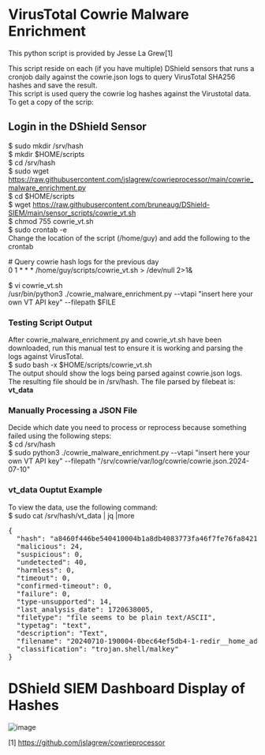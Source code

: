 # VirusTotal Cowrie Malware Enrichment
This python script is provided by Jesse La Grew[1]<br>

This script reside on each (if you have multiple) DShield sensors that runs a cronjob daily against the cowrie.json logs to query VirusTotal SHA256 hashes and save the result.<br>
This script is used query the cowrie log hashes against the Virustotal data. To get a copy of the scrip:<br>

## Login in the DShield Sensor
$ sudo mkdir /srv/hash<br>
$ mkdir $HOME/scripts<br>
$ cd /srv/hash<br>
$ sudo wget https://raw.githubusercontent.com/jslagrew/cowrieprocessor/main/cowrie_malware_enrichment.py<br>
$ cd $HOME/scripts<br>
$ wget https://raw.githubusercontent.com/bruneaug/DShield-SIEM/main/sensor_scripts/cowrie_vt.sh<br>
$ chmod 755 cowrie_vt.sh<br>
$ sudo crontab -e<br>
Change the location of the script (/home/guy) and add the following to the crontab<br>

\# Query cowrie hash logs for the previous day<br>
0 1 * * * /home/guy/scripts/cowrie_vt.sh > /dev/null 2>1&<br>

$ vi cowrie_vt.sh<br>
/usr/bin/python3 ./cowrie_malware_enrichment.py --vtapi "insert here your own VT API key" --filepath $FILE

### Testing Script Output
After cowrie_malware_enrichment.py and cowrie_vt.sh have been downloaded, run this manual test to ensure it is working and parsing the logs against VirusTotal.<br>
$ sudo bash -x $HOME/scripts/cowrie_vt.sh<br>
The output should show the logs being parsed against cowrie.json logs.<br>
The resulting file should be in /srv/hash. The file parsed by filebeat is: **vt_data**<br>

### Manually Processing a JSON File
Decide which date you need to process or reprocess because something failed using the following steps:<br>
$ cd /srv/hash<br>
$ sudo python3 ./cowrie_malware_enrichment.py --vtapi "insert here your own VT API key" --filepath "/srv/cowrie/var/log/cowrie/cowrie.json.2024-07-10"

### vt_data Ouptut Example
To view the data, use the following command:<br>
$ sudo cat /srv/hash/vt_data | jq |more<br>
<pre>
{
  "hash": "a8460f446be540410004b1a8db4083773fa46f7fe76fa84219c93daa1669f8f2",
  "malicious": 24,
  "suspicious": 0,
  "undetected": 40,
  "harmless": 0,
  "timeout": 0,
  "confirmed-timeout": 0,
  "failure": 0,
  "type-unsupported": 14,
  "last_analysis_date": 1720638005,
  "filetype": "file seems to be plain text/ASCII",
  "typetag": "text",
  "description": "Text",
  "filename": "20240710-190004-0bec64ef5db4-1-redir__home_admin__ssh_authorized_keys",
  "classification": "trojan.shell/malkey"
}
</pre>

# DShield SIEM Dashboard Display of Hashes
![image](https://github.com/bruneaug/DShield-SIEM/assets/48228401/d1f726a3-33c3-4ce5-8975-ecb284c96fc6)

[1] https://github.com/jslagrew/cowrieprocessor
